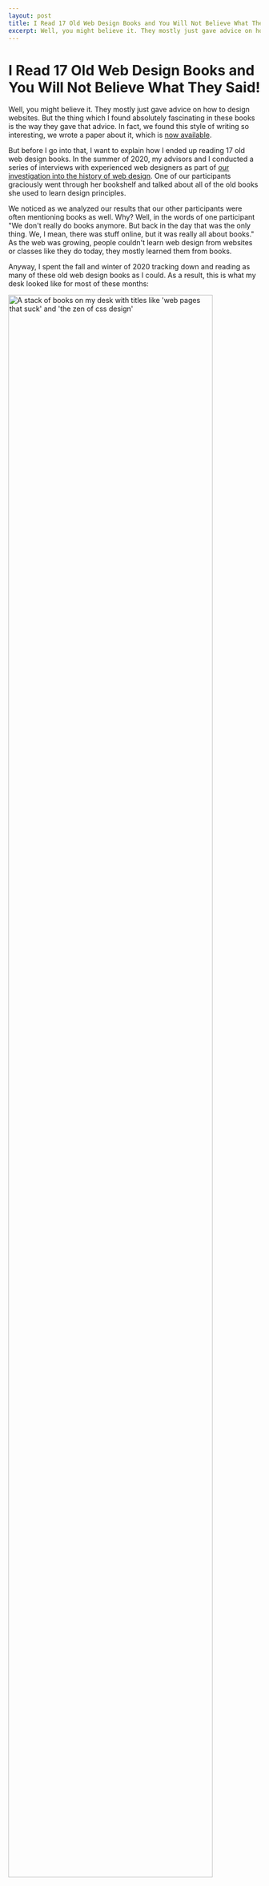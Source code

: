```yaml
---
layout: post
title: I Read 17 Old Web Design Books and You Will Not Believe What They Said!
excerpt: Well, you might believe it. They mostly just gave advice on how to design websites. But the thing which I found absolutely fascinating in these books is the way they gave that advice. In fact, we found this style of writing so interesting, we wrote a paper about it, which is now available.
---
```


# I Read 17 Old Web Design Books and You Will Not Believe What They Said!

Well, you might believe it. They mostly just gave advice on how to design websites. But the thing which I found absolutely fascinating in these books is the way they gave that advice. In fact, we found this style of writing so interesting, we wrote a paper about it, which is [now available](https://dl.acm.org/doi/10.1145/3508067).

But before I go into that, I want to explain how I ended up reading 17 old web design books. In the summer of 2020, my advisors and I conducted a series of interviews with experienced web designers as part of [our investigation into the history of web design](https://cv-web-history.neocities.org/). One of our participants graciously went through her bookshelf and talked about all of the old books she used to learn design principles. 

We noticed as we analyzed our results that our other participants were often mentioning books as well. Why? Well, in the words of one participant "We don't really do books anymore. But back in the day that was the only thing. We, I mean, there was stuff online, but it was really all about books." As the web was growing, people couldn't learn web design from websites or classes like they do today, they mostly learned them from books.

Anyway, I spent the fall and winter of 2020 tracking down and reading as many of these old web design books as I could. As a result, this is what my desk looked like for most of these months:

<img src="{{site.baseurl}}/assets/images/web_design_books.png" alt="A stack of books on my desk with titles like 'web pages that suck' and 'the zen of css design'" style="width: 90%; height: 90%"/>

So what exactly is the style of writing used in dot-com era web design books? We found five trends:

1. Justifications from personal credibility: The authors of these books don't really give evidence for their recommendations. Instead, they start by showing us that they really “get” web design and deserve our trust, and then they simply tell us how to design websites well. But they don't justify their credibility just using a resume – they also prove to us that culturally, they're the right kind of person to be good at designing websites. For example, at the start of *The Art and Science of Web Design*, Jeffrey Veen writes,
	
	> My past is one shared by almost everyone with whom I consider a peer: early video games in elementary school, a Commodore 64 in junior high, and a Macintosh in college. I bring this up because there was a sensation I felt the first time I used a Mac in the dark basement lab at my alma matter. It was a feeling of being disconnected and empowered at the same time...I have spent the last five years of my life making Web sites for HotWired, one of the first commercial publishers to focus its efforts exclusively online. These sites have relied on basic industry standards, have been funded through advertising, and have served a broad spectrum of technically literate users.

	Think about that: he not just learned how to code, but he had a specific 1980-90's upbringing which prepared him for computing. Then, he had a realization in a dark basement lab and worked for a publisher serving technically literate users.

2. Use of humor: Several of these web design books try to be funny. They include visual gags, one-liners and cultural references which have nothing to do with web design, but work well to hold our attention. For example, this passage from Vincent Flanders' *Web Pages that Suck*:
	
	> I realize pornography is a touchy subject (pardon the pun) for many people, but we need to look at it in a cool, rational manner because, like it or not, pornography is the kind of content people will crawl through sewers and beg to buy...Like it or not, pornography is the ultimate easy sell because it's something people will pay to see. They might not pay to read Michael Kinsley's Slate magazine, but they might pay to see him naked. Well, maybe that's a bad example. You know what I mean.

	Flanders is making the point that web content should be something that people really want. But rather than just say that, he connects it to pornography and makes a joke about Michael Kinsley, the pundit and founding editor of Slate. That last sentence is really interesting because it's printed in a book. If Flanders really thought that his example was bad, he would have deleted it. Instead, the phrase "maybe that's a bad example" is part of the rhetorical style.

	<img src="{{site.baseurl}}/assets/images/kinsley.png" alt="A stack of books on my desk with titles like 'web pages that suck' and 'the zen of css design'" style="width: 90%; height: 90%"/>

3. Dramatic headings and confident claims: These web design books use ridiculous claims in their sections headers. Things like “Everything You Know About the Web is Wrong” or “Digital Metaphor is the Enemy of Progress!” These kinds of headings read like clickbait, which is strange to see in a book, since we presumably have already bought the book in order to read the section headings.
4. Rhetorical use of the past and future: The books generally include a summary of the history of the web somewhere in their first chapter. These histories are usually very simplified and present the author's view of the web as the natural result of history.
5. Use of dichotomies to define web design: The books tend to define web design in opposition to other things, usually either art (like, web design is not art, it's serious business) or engineering (like, web design is not about solving boring technical problems, it's really about communication).

So why in the world are authors writing about the web this way? We think there are two related explanations:
1. Orality: These books are not written as books. They are really more like transcriptions of tech conference talks given by the authors, and serve as advertisements for those talks, and souvenirs for audience-members who enjoy them. While the style these authors use is unusual for written rhetoric, it makes perfect sense in oral rhetoric.
2. Nerd Masculinity: These books come from a specific cultural context: Silicon Valley in the dot-com boom. That culture places a lot of emphasis on technical self-confidence, nerd identity and a desire to be the "go to guy" who can "get the job done" (in the words of Marianne Cooper, who did a fantastic study of fatherhood in early-2000s Silicon Valley). These authors wrote this way in order to prove their “culture fit,” which makes them credible and trustworthy.

Implicitly, by writing this way, these authors are taking part in the construction of what it means to be a web designer, who gets to claim that role and how web design relates to other disciplines like art, design, software engineering and marketing. For better or worse, we are living with the consequences of that culture today. 

Anyway, if these topics interest you, you should read [our paper](https://dl.acm.org/doi/10.1145/3508067)! We have a lot of analysis and connections to theory (including translational HCI, secondary orality and hegemonic masculinity) that doesn't quite fit in a blog post like this and some recommendations for how we should teach new design disciplines in the future.
